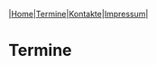 |[Home](index.md)|[Termine](Termine.md)|[Kontakte](kontakte.md)|[Impressum](impressum.md)|
# Termine
